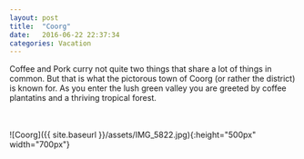 ```yaml
---
layout: post
title:  "Coorg"
date:   2016-06-22 22:37:34
categories: Vacation
---
```

Coffee and Pork curry not quite two things that share a lot of things in common. But that is what the pictorous town of Coorg (or rather the district) is known for.
As you enter the lush green valley you are greeted by coffee plantatins and a thriving tropical forest.

<br><br>
![Coorg]({{ site.baseurl }}/assets/IMG_5822.jpg){:height="500px" width="700px"}
<br>